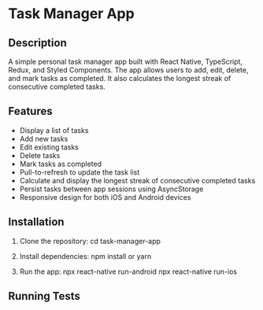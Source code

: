 # Task Manager App

## Description

A simple personal task manager app built with React Native, TypeScript, Redux, and Styled Components. The app allows users to add, edit, delete, and mark tasks as completed. It also calculates the longest streak of consecutive completed tasks.

## Features

- Display a list of tasks
- Add new tasks
- Edit existing tasks
- Delete tasks
- Mark tasks as completed
- Pull-to-refresh to update the task list
- Calculate and display the longest streak of consecutive completed tasks
- Persist tasks between app sessions using AsyncStorage
- Responsive design for both iOS and Android devices

## Installation

1. Clone the repository:
    cd task-manager-app

2. Install dependencies:
    npm install or yarn 
    

3. Run the app:
    npx react-native run-android
    npx react-native run-ios
    

## Running Tests
